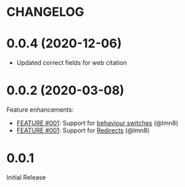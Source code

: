 # CHANGELOG

# 0.0.4 (2020-12-06)

- Updated correct fields for web citation

# 0.0.2 (2020-03-08)

Feature enhancements:

- [FEATURE #001](https://github.com/jasonwilliams/mediawiki-support/pull/1):
  Support for [behaviour switches](https://www.mediawiki.org/wiki/Help:Magic_words#Behavior_switches) (@lmn8)
- [FEATURE #001](https://github.com/jasonwilliams/mediawiki-support/pull/1):
  Support for [Redirects](https://www.mediawiki.org/wiki/Help:Redirects) (@lmn8)

# 0.0.1

Initial Release
